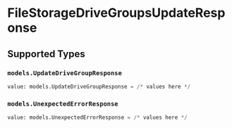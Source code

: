 # FileStorageDriveGroupsUpdateResponse


## Supported Types

### `models.UpdateDriveGroupResponse`

```python
value: models.UpdateDriveGroupResponse = /* values here */
```

### `models.UnexpectedErrorResponse`

```python
value: models.UnexpectedErrorResponse = /* values here */
```

